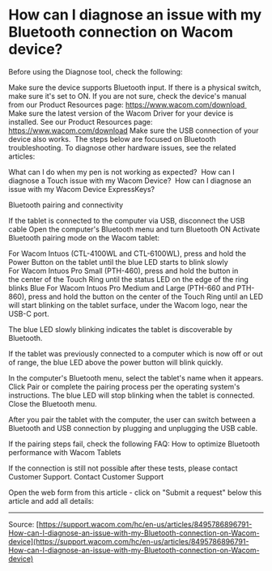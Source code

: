 # How can I diagnose an issue with my Bluetooth connection on Wacom device?

Before using the Diagnose tool, check the following: 

Make sure the device supports Bluetooth input. If there is a physical switch, make sure it's set to ON. If you are not sure, check the device's manual from our Product Resources page: https://www.wacom.com/download 
Make sure the latest version of the Wacom Driver for your device is installed. See our Product Resources page: https://www.wacom.com/download
Make sure the USB connection of your device also works. 
The steps below are focused on Bluetooth troubleshooting. To diagnose other hardware issues, see the related articles:

What can I do when my pen is not working as expected? 
How can I diagnose a Touch issue with my Wacom Device? 
How can I diagnose an issue with my Wacom Device ExpressKeys? 



Bluetooth pairing and connectivity

If the tablet is connected to the computer via USB, disconnect the USB cable
Open the computer's Bluetooth menu and turn Bluetooth ON
Activate Bluetooth pairing mode on the Wacom tablet:

For Wacom Intuos (CTL-4100WL and CTL-6100WL), press and hold the Power Button on the tablet until the blue LED starts to blink slowly
For Wacom Intuos Pro Small (PTH-460), press and hold the button in the center of the Touch Ring until the status LED on the edge of the ring blinks Blue
For Wacom Intuos Pro Medium and Large (PTH-660 and PTH-860), press and hold the button on the center of the Touch Ring until an LED will start blinking on the tablet surface, under the Wacom logo, near the USB-C port.


The blue LED slowly blinking indicates the tablet is discoverable by Bluetooth.

If the tablet was previously connected to a computer which is now off or out of range, the blue LED above the power button will blink quickly.


In the computer's Bluetooth menu, select the tablet's name when it appears.
Click Pair or complete the pairing process per the operating system's instructions.
The blue LED will stop blinking when the tablet is connected.
Close the Bluetooth menu.



After you pair the tablet with the computer, the user can switch between a Bluetooth and USB connection by plugging and unplugging the USB cable.


If the pairing steps fail, check the following FAQ: How to optimize Bluetooth performance with Wacom Tablets


If the connection is still not possible after these tests, please contact Customer Support.
Contact Customer Support


Open the web form from this article - click on "Submit a request" below this article and add all details:

---
Source: [https://support.wacom.com/hc/en-us/articles/8495786896791-How-can-I-diagnose-an-issue-with-my-Bluetooth-connection-on-Wacom-device](https://support.wacom.com/hc/en-us/articles/8495786896791-How-can-I-diagnose-an-issue-with-my-Bluetooth-connection-on-Wacom-device)
